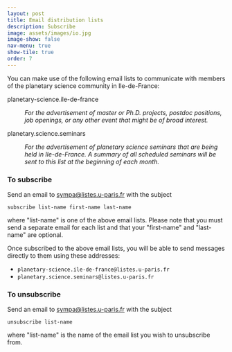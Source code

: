 ```yaml
---
layout: post
title: Email distribution lists
description: Subscribe
image: assets/images/io.jpg
image-show: false
nav-menu: true
show-tile: true
order: 7
---
```


You can make use of the following email lists to communicate with members of the planetary science community in Ile-de-France:

<div class="box">
<dl>
  <dt>planetary-science.ile-de-france</dt>
    <dd><p>
    <i>For the advertisement of master or Ph.D. projects, postdoc positions, job openings, or any other event that might be of broad interest.</i></p></dd>

  <dt>planetary.science.seminars</dt>
    <dd><p><i>For the advertisement of planetary science seminars that are being held in Ile-de-France. A summary of all scheduled seminars will be sent to this list at the beginning of each month.</i></p></dd>
</dl>
</div>

<h3>To subscribe</h3>
Send an email to <a href="mailto:sympa@listes.u-paris.fr">sympa@listes.u-paris.fr</a> with the subject

```subscribe list-name first-name last-name```

where "list-name" is one of the above email lists. Please note that you must send a separate email for each list and that your "first-name" and "last-name" are optional.

Once subscribed to the above email lists, you will be able to send messages directly to them using these addresses:

* `planetary-science.ile-de-france@listes.u-paris.fr`
* `planetary.science.seminars@listes.u-paris.fr`

<h3>To unsubscribe</h3>
Send an email to <a href="mailto:sympa@listes.u-paris.fr">sympa@listes.u-paris.fr</a> with the subject

```unsubscribe list-name```

 where "list-name" is the name of the email list you wish to unsubscribe from.
